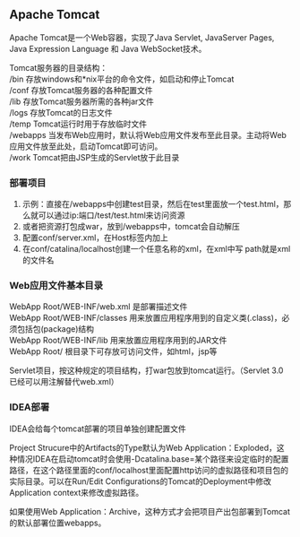 ## Apache Tomcat

Apache Tomcat是一个Web容器，实现了Java Servlet, JavaServer Pages, Java Expression Language 和 Java WebSocket技术。

Tomcat服务器的目录结构：  
/bin         存放windows和*nix平台的命令文件，如启动和停止Tomcat  
/conf        存放Tomcat服务器的各种配置文件  
/lib         存放Tomcat服务器所需的各种jar文件  
/logs        存放Tomcat的日志文件  
/temp        Tomcat运行时用于存放临时文件  
/webapps     当发布Web应用时，默认将Web应用文件发布至此目录。主动将Web应用文件放至此处，启动Tomcat即可访问。  
/work        Tomcat把由JSP生成的Servlet放于此目录  

### 部署项目
1. 示例：直接在/webapps中创建test目录，然后在test里面放一个test.html，那么就可以通过ip:端口/test/test.html来访问资源
2. 或者把资源打包成war，放到/webapps中，tomcat会自动解压
3. 配置conf/server.xml，在Host标签内加上 <Context docBase="项目存放的路径" path="虚拟目录" />
4. 在conf/catalina/localhost创建一个任意名称的xml，在xml中写 <Context docBase="项目存放的路径" /> path就是xml的文件名

### Web应用文件基本目录
WebApp Root/WEB-INF/web.xml 是部署描述文件  
WebApp Root/WEB-INF/classes 用来放置应用程序用到的自定义类(.class)，必须包括包(package)结构  
WebApp Root/WEB-INF/lib 用来放置应用程序用到的JAR文件  
WebApp Root/ 根目录下可存放可访问文件，如html，jsp等

Servlet项目，按这种规定的项目结构，打war包放到tomcat运行。（Servlet 3.0 已经可以用注解替代web.xml）

### IDEA部署
IDEA会给每个tomcat部署的项目单独创建配置文件

Project Strucure中的Artifacts的Type默认为Web Application：Exploded，这种情况IDEA在启动tomcat时会使用-Dcatalina.base=某个路径来设定临时的配置路径，在这个路径里面的conf/localhost里面配置http访问的虚拟路径和项目包的实际目录。可以在Run/Edit Configurations的Tomcat的Deployment中修改Application context来修改虚拟路径。

如果使用Web Application：Archive，这种方式才会把项目产出包部署到Tomcat的默认部署位置webapps。